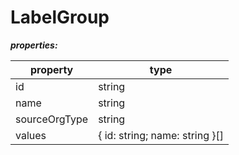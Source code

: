 # LabelGroup

**_properties:_**

| property      | type                           |
| ------------- | ------------------------------ |
| id            | string                         |
| name          | string                         |
| sourceOrgType | string                         |
| values        | { id: string; name: string }[] |
